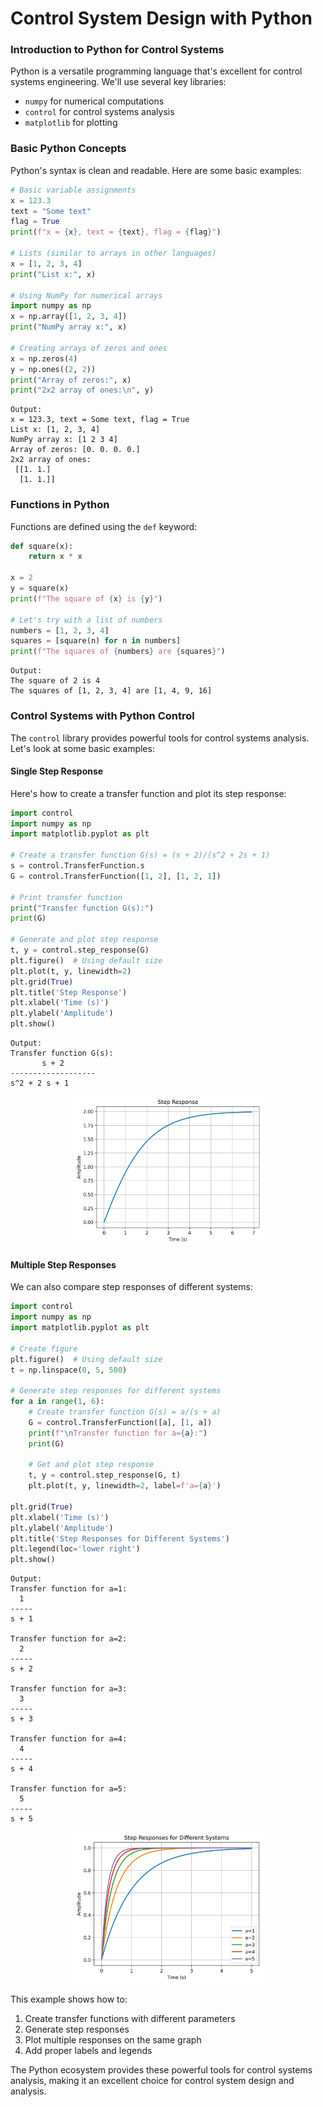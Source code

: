 # Control System Design with Python

### Introduction to Python for Control Systems

Python is a versatile programming language that's excellent for control systems engineering. We'll use several key libraries:
- `numpy` for numerical computations
- `control` for control systems analysis
- `matplotlib` for plotting

### Basic Python Concepts

Python's syntax is clean and readable. Here are some basic examples:

```python
# Basic variable assignments
x = 123.3
text = "Some text"
flag = True
print(f"x = {x}, text = {text}, flag = {flag}")

# Lists (similar to arrays in other languages)
x = [1, 2, 3, 4]
print("List x:", x)

# Using NumPy for numerical arrays
import numpy as np
x = np.array([1, 2, 3, 4])
print("NumPy array x:", x)

# Creating arrays of zeros and ones
x = np.zeros(4)
y = np.ones((2, 2))
print("Array of zeros:", x)
print("2x2 array of ones:\n", y)
```
```
Output:
x = 123.3, text = Some text, flag = True
List x: [1, 2, 3, 4]
NumPy array x: [1 2 3 4]
Array of zeros: [0. 0. 0. 0.]
2x2 array of ones:
 [[1. 1.]
  [1. 1.]]
```

### Functions in Python

Functions are defined using the `def` keyword:

```python
def square(x):
    return x * x

x = 2
y = square(x)
print(f"The square of {x} is {y}")

# Let's try with a list of numbers
numbers = [1, 2, 3, 4]
squares = [square(n) for n in numbers]
print(f"The squares of {numbers} are {squares}")
```
```
Output:
The square of 2 is 4
The squares of [1, 2, 3, 4] are [1, 4, 9, 16]
```

### Control Systems with Python Control

The `control` library provides powerful tools for control systems analysis. Let's look at some basic examples:

#### Single Step Response
Here's how to create a transfer function and plot its step response:

```python
import control
import numpy as np
import matplotlib.pyplot as plt

# Create a transfer function G(s) = (s + 2)/(s^2 + 2s + 1)
s = control.TransferFunction.s
G = control.TransferFunction([1, 2], [1, 2, 1])

# Print transfer function
print("Transfer function G(s):")
print(G)

# Generate and plot step response
t, y = control.step_response(G)
plt.figure()  # Using default size
plt.plot(t, y, linewidth=2)
plt.grid(True)
plt.title('Step Response')
plt.xlabel('Time (s)')
plt.ylabel('Amplitude')
plt.show()
```
```
Output:
Transfer function G(s):
       s + 2
-------------------
s^2 + 2 s + 1
```

<p align="center">
  <img src="../static/images/step_response.png" width="60%" alt="Step Response">
</p>

#### Multiple Step Responses
We can also compare step responses of different systems:

```python
import control
import numpy as np
import matplotlib.pyplot as plt

# Create figure
plt.figure()  # Using default size
t = np.linspace(0, 5, 500)

# Generate step responses for different systems
for a in range(1, 6):
    # Create transfer function G(s) = a/(s + a)
    G = control.TransferFunction([a], [1, a])
    print(f"\nTransfer function for a={a}:")
    print(G)
    
    # Get and plot step response
    t, y = control.step_response(G, t)
    plt.plot(t, y, linewidth=2, label=f'a={a}')

plt.grid(True)
plt.xlabel('Time (s)')
plt.ylabel('Amplitude')
plt.title('Step Responses for Different Systems')
plt.legend(loc='lower right')
plt.show()
```
```
Output:
Transfer function for a=1:
  1
-----
s + 1

Transfer function for a=2:
  2
-----
s + 2

Transfer function for a=3:
  3
-----
s + 3

Transfer function for a=4:
  4
-----
s + 4

Transfer function for a=5:
  5
-----
s + 5
```

<p align="center">
  <img src="../static/images/multiple_step_responses.png" width="60%" alt="Multiple Step Responses">
</p>

This example shows how to:
1. Create transfer functions with different parameters
2. Generate step responses
3. Plot multiple responses on the same graph
4. Add proper labels and legends

The Python ecosystem provides these powerful tools for control systems analysis, making it an excellent choice for control system design and analysis.
